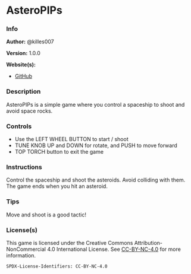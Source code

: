 # AsteroPIPs

### Info

**Author:** @killes007

**Version:** 1.0.0

**Website(s):**

- [GitHub](https://github.com/killes007)

### Description

AsteroPIPs is a simple game where you control a spaceship to shoot and avoid
space rocks.

### Controls

- Use the LEFT WHEEL BUTTON to start / shoot
- TUNE KNOB UP and DOWN for rotate, and PUSH to move forward
- TOP TORCH button to exit the game

### Instructions

Control the spaceship and shoot the asteroids. Avoid colliding with them. The
game ends when you hit an asteroid.

### Tips

Move and shoot is a good tactic!

### License(s)

This game is licensed under the Creative Commons Attribution-NonCommercial 4.0
International License. See
[CC-BY-NC-4.0](https://creativecommons.org/licenses/by-nc/4.0/) for more
information.

`SPDX-License-Identifiers: CC-BY-NC-4.0`
